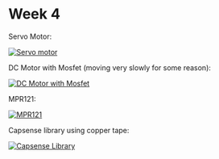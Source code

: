 # Week 4

Servo Motor:

[![Servo motor](https://img.youtube.com/vi/DS5L2sWf9oU/0.jpg)](https://www.youtube.com/watch?v=DS5L2sWf9oU)

DC Motor with Mosfet (moving very slowly for some reason):

[![DC Motor with Mosfet](https://img.youtube.com/vi/JVMW5Hi8yBw/0.jpg)](https://www.youtube.com/watch?v=JVMW5Hi8yBw)

MPR121:

[![MPR121](https://img.youtube.com/vi/JNjijUCfeBo/0.jpg)](https://www.youtube.com/watch?v=JNjijUCfeBo)

Capsense library using copper tape:

[![Capsense Library](https://img.youtube.com/vi/tGa4dXogLL4/0.jpg)](https://www.youtube.com/watch?v=tGa4dXogLL4)
